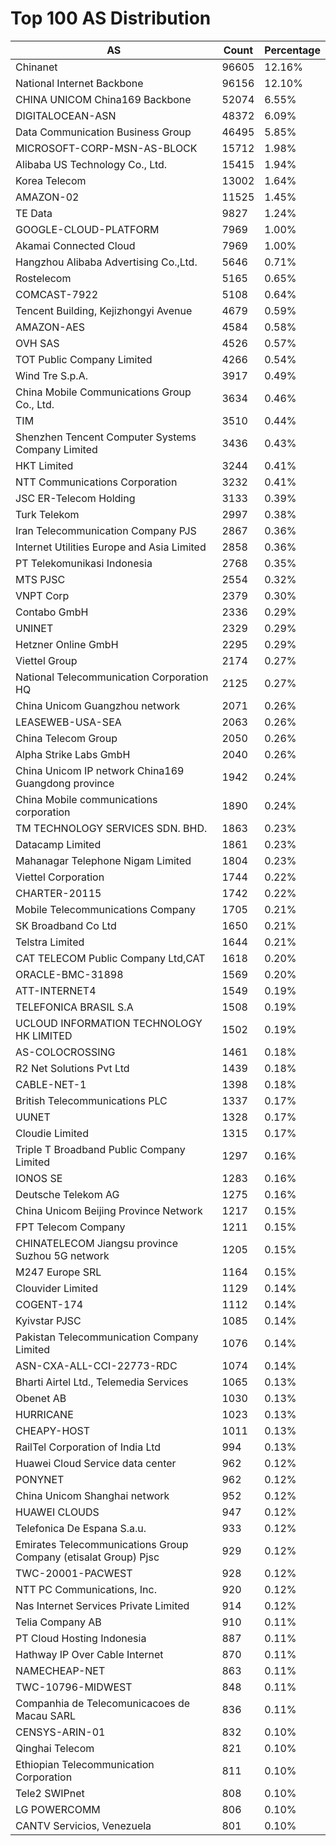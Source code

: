 # Top 100 AS Distribution
| AS | Count | Percentage |
|----|----|----|
| Chinanet | 96605 | 12.16% |
| National Internet Backbone | 96156 | 12.10% |
| CHINA UNICOM China169 Backbone | 52074 | 6.55% |
| DIGITALOCEAN-ASN | 48372 | 6.09% |
| Data Communication Business Group | 46495 | 5.85% |
| MICROSOFT-CORP-MSN-AS-BLOCK | 15712 | 1.98% |
| Alibaba US Technology Co., Ltd. | 15415 | 1.94% |
| Korea Telecom | 13002 | 1.64% |
| AMAZON-02 | 11525 | 1.45% |
| TE Data | 9827 | 1.24% |
| GOOGLE-CLOUD-PLATFORM | 7969 | 1.00% |
| Akamai Connected Cloud | 7969 | 1.00% |
| Hangzhou Alibaba Advertising Co.,Ltd. | 5646 | 0.71% |
| Rostelecom | 5165 | 0.65% |
| COMCAST-7922 | 5108 | 0.64% |
| Tencent Building, Kejizhongyi Avenue | 4679 | 0.59% |
| AMAZON-AES | 4584 | 0.58% |
| OVH SAS | 4526 | 0.57% |
| TOT Public Company Limited | 4266 | 0.54% |
| Wind Tre S.p.A. | 3917 | 0.49% |
| China Mobile Communications Group Co., Ltd. | 3634 | 0.46% |
| TIM | 3510 | 0.44% |
| Shenzhen Tencent Computer Systems Company Limited | 3436 | 0.43% |
| HKT Limited | 3244 | 0.41% |
| NTT Communications Corporation | 3232 | 0.41% |
| JSC ER-Telecom Holding | 3133 | 0.39% |
| Turk Telekom | 2997 | 0.38% |
| Iran Telecommunication Company PJS | 2867 | 0.36% |
| Internet Utilities Europe and Asia Limited | 2858 | 0.36% |
| PT Telekomunikasi Indonesia | 2768 | 0.35% |
| MTS PJSC | 2554 | 0.32% |
| VNPT Corp | 2379 | 0.30% |
| Contabo GmbH | 2336 | 0.29% |
| UNINET | 2329 | 0.29% |
| Hetzner Online GmbH | 2295 | 0.29% |
| Viettel Group | 2174 | 0.27% |
| National Telecommunication Corporation HQ | 2125 | 0.27% |
| China Unicom Guangzhou network | 2071 | 0.26% |
| LEASEWEB-USA-SEA | 2063 | 0.26% |
| China Telecom Group | 2050 | 0.26% |
| Alpha Strike Labs GmbH | 2040 | 0.26% |
| China Unicom IP network China169 Guangdong province | 1942 | 0.24% |
| China Mobile communications corporation | 1890 | 0.24% |
| TM TECHNOLOGY SERVICES SDN. BHD. | 1863 | 0.23% |
| Datacamp Limited | 1861 | 0.23% |
| Mahanagar Telephone Nigam Limited | 1804 | 0.23% |
| Viettel Corporation | 1744 | 0.22% |
| CHARTER-20115 | 1742 | 0.22% |
| Mobile Telecommunications Company | 1705 | 0.21% |
| SK Broadband Co Ltd | 1650 | 0.21% |
| Telstra Limited | 1644 | 0.21% |
| CAT TELECOM Public Company Ltd,CAT | 1618 | 0.20% |
| ORACLE-BMC-31898 | 1569 | 0.20% |
| ATT-INTERNET4 | 1549 | 0.19% |
| TELEFONICA BRASIL S.A | 1508 | 0.19% |
| UCLOUD INFORMATION TECHNOLOGY HK LIMITED | 1502 | 0.19% |
| AS-COLOCROSSING | 1461 | 0.18% |
| R2 Net Solutions Pvt Ltd | 1439 | 0.18% |
| CABLE-NET-1 | 1398 | 0.18% |
| British Telecommunications PLC | 1337 | 0.17% |
| UUNET | 1328 | 0.17% |
| Cloudie Limited | 1315 | 0.17% |
| Triple T Broadband Public Company Limited | 1297 | 0.16% |
| IONOS SE | 1283 | 0.16% |
| Deutsche Telekom AG | 1275 | 0.16% |
| China Unicom Beijing Province Network | 1217 | 0.15% |
| FPT Telecom Company | 1211 | 0.15% |
| CHINATELECOM Jiangsu province Suzhou 5G network | 1205 | 0.15% |
| M247 Europe SRL | 1164 | 0.15% |
| Clouvider Limited | 1129 | 0.14% |
| COGENT-174 | 1112 | 0.14% |
| Kyivstar PJSC | 1085 | 0.14% |
| Pakistan Telecommunication Company Limited | 1076 | 0.14% |
| ASN-CXA-ALL-CCI-22773-RDC | 1074 | 0.14% |
| Bharti Airtel Ltd., Telemedia Services | 1065 | 0.13% |
| Obenet AB | 1030 | 0.13% |
| HURRICANE | 1023 | 0.13% |
| CHEAPY-HOST | 1011 | 0.13% |
| RailTel Corporation of India Ltd | 994 | 0.13% |
| Huawei Cloud Service data center | 962 | 0.12% |
| PONYNET | 962 | 0.12% |
| China Unicom Shanghai network | 952 | 0.12% |
| HUAWEI CLOUDS | 947 | 0.12% |
| Telefonica De Espana S.a.u. | 933 | 0.12% |
| Emirates Telecommunications Group Company (etisalat Group) Pjsc | 929 | 0.12% |
| TWC-20001-PACWEST | 928 | 0.12% |
| NTT PC Communications, Inc. | 920 | 0.12% |
| Nas Internet Services Private Limited | 914 | 0.12% |
| Telia Company AB | 910 | 0.11% |
| PT Cloud Hosting Indonesia | 887 | 0.11% |
| Hathway IP Over Cable Internet | 870 | 0.11% |
| NAMECHEAP-NET | 863 | 0.11% |
| TWC-10796-MIDWEST | 848 | 0.11% |
| Companhia de Telecomunicacoes de Macau SARL | 836 | 0.11% |
| CENSYS-ARIN-01 | 832 | 0.10% |
| Qinghai Telecom | 821 | 0.10% |
| Ethiopian Telecommunication Corporation | 811 | 0.10% |
| Tele2 SWIPnet | 808 | 0.10% |
| LG POWERCOMM | 806 | 0.10% |
| CANTV Servicios, Venezuela | 801 | 0.10% |
